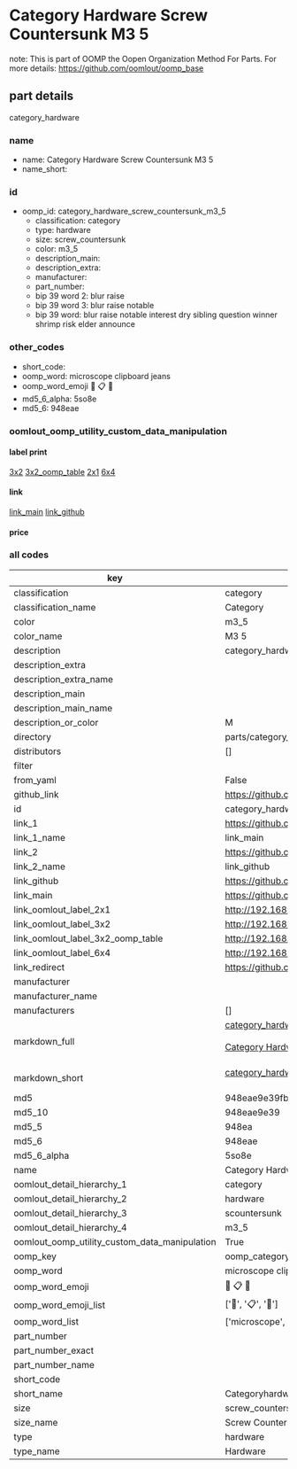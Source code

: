 # Category Hardware Screw Countersunk M3 5  

note: This is part of OOMP the Oopen Organization Method For Parts. For more details: https://github.com/oomlout/oomp_base

##  part details
  



category_hardware



### name
* name: Category Hardware Screw Countersunk M3 5
* name_short: 
### id
* oomp_id: category_hardware_screw_countersunk_m3_5
  * classification: category
  * type: hardware
  * size: screw_countersunk
  * color: m3_5
  * description_main: 
  * description_extra: 
  * manufacturer: 
  * part_number: 
  * bip 39 word 2: blur raise
  * bip 39 word 3: blur raise notable
  * bip 39 word: blur raise notable interest dry sibling question winner shrimp risk elder announce

### other_codes
* short_code: 
* oomp_word: microscope clipboard jeans
* oomp_word_emoji :microscope: :clipboard: :jeans:
* md5_6_alpha: 5so8e
* md5_6: 948eae






### oomlout_oomp_utility_custom_data_manipulation
#### label print
[3x2](http://192.168.1.245:1112/?label=oomp%205so8e)
[3x2_oomp_table](http://192.168.1.108:1112/?label=oomp%205so8e)
[2x1](http://192.168.1.242:1112/?label=oomp%205so8e)
[6x4](http://192.168.1.55:1112/?label=oomp%205so8e)    

#### link

[link_main](https://github.com/oomlout/oomlout_oomp_version_1_messy/tree/main/parts/category_hardware_screw_countersunk_m3_5) [link_github](https://github.com/oomlout/oomlout_oomp_version_1_messy/tree/main/parts/category_hardware_screw_countersunk_m3_5)                             

#### price







### all codes 
| key | value |  
| --- | --- |  
| classification | category |  
| classification_name | Category |  
| color | m3_5 |  
| color_name | M3 5 |  
| description | category_hardware |  
| description_extra |  |  
| description_extra_name |  |  
| description_main |  |  
| description_main_name |  |  
| description_or_color | M  |  
| directory | parts/category_hardware_screw_countersunk_m3_5 |  
| distributors | [] |  
| filter |  |  
| from_yaml | False |  
| github_link | https://github.com/oomlout/oomlout_oomp_part_src/tree/main/parts/category_hardware_screw_countersunk_m3_5 |  
| id | category_hardware_screw_countersunk_m3_5 |  
| link_1 | https://github.com/oomlout/oomlout_oomp_version_1_messy/tree/main/parts/category_hardware_screw_countersunk_m3_5 |  
| link_1_name | link_main |  
| link_2 | https://github.com/oomlout/oomlout_oomp_version_1_messy/tree/main/parts/category_hardware_screw_countersunk_m3_5 |  
| link_2_name | link_github |  
| link_github | https://github.com/oomlout/oomlout_oomp_version_1_messy/tree/main/parts/category_hardware_screw_countersunk_m3_5 |  
| link_main | https://github.com/oomlout/oomlout_oomp_version_1_messy/tree/main/parts/category_hardware_screw_countersunk_m3_5 |  
| link_oomlout_label_2x1 | http://192.168.1.242:1112/?label=oomp%205so8e |  
| link_oomlout_label_3x2 | http://192.168.1.245:1112/?label=oomp%205so8e |  
| link_oomlout_label_3x2_oomp_table | http://192.168.1.108:1112/?label=oomp%205so8e |  
| link_oomlout_label_6x4 | http://192.168.1.55:1112/?label=oomp%205so8e |  
| link_redirect | https://github.com/oomlout/oomlout_oomp_version_1_messy/tree/main/parts/category_hardware_screw_countersunk_m3_5 |  
| manufacturer |  |  
| manufacturer_name |  |  
| manufacturers | [] |  
| markdown_full | [category_hardware_screw_countersunk_m3_5](none)<br>[](none)<br>[Category Hardware Screw Countersunk M3 5](none)<br><br> |  
| markdown_short | [category_hardware_screw_countersunk_m3_5](none)<br><br> |  
| md5 | 948eae9e39fbf5f31ea1d75b2d2c48c3 |  
| md5_10 | 948eae9e39 |  
| md5_5 | 948ea |  
| md5_6 | 948eae |  
| md5_6_alpha | 5so8e |  
| name | Category Hardware Screw Countersunk M3 5 |  
| oomlout_detail_hierarchy_1 | category |  
| oomlout_detail_hierarchy_2 | hardware |  
| oomlout_detail_hierarchy_3 | scountersunk |  
| oomlout_detail_hierarchy_4 | m3_5 |  
| oomlout_oomp_utility_custom_data_manipulation | True |  
| oomp_key | oomp_category_hardware_screw_countersunk_m3_5 |  
| oomp_word | microscope clipboard jeans |  
| oomp_word_emoji | :microscope: :clipboard: :jeans: |  
| oomp_word_emoji_list | [':microscope:', ':clipboard:', ':jeans:'] |  
| oomp_word_list | ['microscope', 'clipboard', 'jeans'] |  
| part_number |  |  
| part_number_exact |  |  
| part_number_name |  |  
| short_code |  |  
| short_name | Categoryhardware |  
| size | screw_countersunk |  
| size_name | Screw Countersunk |  
| type | hardware |  
| type_name | Hardware |  

